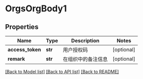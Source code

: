 # OrgsOrgBody1

## Properties
Name | Type | Description | Notes
------------ | ------------- | ------------- | -------------
**access_token** | **str** | 用户授权码 | [optional] 
**remark** | **str** | 在组织中的备注信息 | [optional] 

[[Back to Model list]](../README.md#documentation-for-models) [[Back to API list]](../README.md#documentation-for-api-endpoints) [[Back to README]](../README.md)

